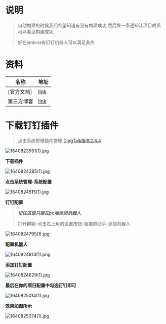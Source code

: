 # 说明

> 自动构建的时候我们希望知道有没有构建成功,然后发一条通知让项目成员可以看见构建成功,
>
> 好在jenkins有钉钉机器人可以满足条件

# 资料

| 名称       | 地址                                                         |
| ---------- | ------------------------------------------------------------ |
| [官方文档] | [link](https://jenkinsci.github.io/dingtalk-plugin/guide/getting-started.html#%E6%9C%BA%E5%99%A8%E4%BA%BA%E9%85%8D%E7%BD%AE) |
| 第三方博客 | [link](https://www.jianshu.com/p/1a7ce33fc681)               |

# 下载钉钉插件

> 点击系统管理插件管理 [DingTalk版本2.4.4](https://plugins.jenkins.io/dingding-notifications)

![1640823951(1).jpg](https://gitee.com/yaolliuyang/blogImages/raw/master/blogImages/GFPim9MIcuwAKy1.png)

 **下载插件**

![1640824385(1).jpg](https://gitee.com/yaolliuyang/blogImages/raw/master/blogImages/zcLqUA3BmTbGdx5.png)

**点击系统管理-系统配置**

![1640824515(1).jpg](https://gitee.com/yaolliuyang/blogImages/raw/master/blogImages/X7gdCiUVpJnWYOf.png)



**钉钉配置**

> ***记住这里只能在pc端添加机器人***
>
> 打开群聊-点击右上角的设置按钮-智能群助手-添加机器人

![1640824795(1).jpg](https://gitee.com/yaolliuyang/blogImages/raw/master/blogImages/DWKGRkqVAOjFbXJ.png)

**配置机器人**

![1640824913(1).png](https://gitee.com/yaolliuyang/blogImages/raw/master/blogImages/ACMUk2OfucKbpj9.png)

**添加钉钉配置**

![1640824629(1).jpg](https://gitee.com/yaolliuyang/blogImages/raw/master/blogImages/QZbc8M4N7HApeIW.png)

**最后在你的项目配置中勾选钉钉即可**

![1640825014(1).jpg](https://gitee.com/yaolliuyang/blogImages/raw/master/blogImages/IUcAh465BwrZzoQ.png)

**效果如图所示**

![1640825074(1).jpg](https://gitee.com/yaolliuyang/blogImages/raw/master/blogImages/mwsEb48SUuH2qXj.png)